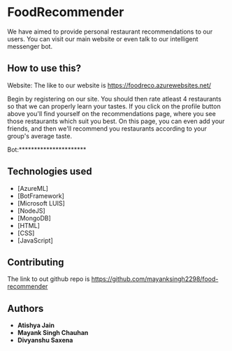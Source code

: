 # FoodRecommender
We have aimed to provide personal restaurant recommendations to our users. You can visit our main website or even talk to our 
intelligent messenger bot.
## How to use this?
Website:
The like to our website is https://foodreco.azurewebsites.net/

Begin by registering on our site. You should then rate atleast 4 restaurants so that we can properly learn your tastes. If you click on the profile button above you'll find yourself on the recommendations page, where you see those restaurants which suit you best.
On this page, you can even add your friends, and then we'll recommend you restaurants according to your group's average taste.

Bot:**********************

## Technologies used

* [AzureML]
* [BotFramework]
* [Microsoft LUIS]
* [NodeJS]
* [MongoDB]
* [HTML]
* [CSS]
* [JavaScript]

## Contributing

The link to out github repo is https://github.com/mayanksingh2298/food-recommender


## Authors

* **Atishya Jain** 
* **Mayank Singh Chauhan** 
* **Divyanshu Saxena** 


